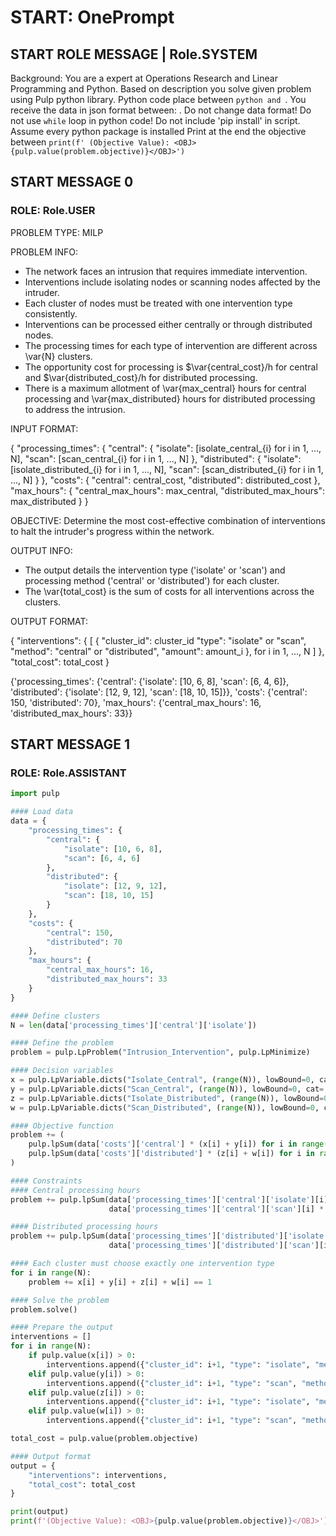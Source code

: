 # START: OnePrompt 
## START ROLE MESSAGE | Role.SYSTEM 
Background: You are a expert at Operations Research and Linear Programming and Python. Based on description you solve given problem using Pulp python library. Python code place between ```python and ```. You receive the data in json format between: <DATA></DATA>. Do not change data format! Do not use `while` loop in python code! Do not include 'pip install' in script. Assume every python package is installed Print at the end the objective between <OBJ></OBJ> `print(f' (Objective Value): <OBJ>{pulp.value(problem.objective)}</OBJ>')`  
## START MESSAGE 0 
### ROLE: Role.USER
<DESCRIPTION>
PROBLEM TYPE: MILP

PROBLEM INFO:

- The network faces an intrusion that requires immediate intervention.
- Interventions include isolating nodes or scanning nodes affected by the intruder.
- Each cluster of nodes must be treated with one intervention type consistently.
- Interventions can be processed either centrally or through distributed nodes.
- The processing times for each type of intervention are different across \var{N} clusters.
- The opportunity cost for processing is $\var{central_cost}/h for central and $\var{distributed_cost}/h for distributed processing.
- There is a maximum allotment of \var{max_central} hours for central processing and \var{max_distributed} hours for distributed processing to address the intrusion.

INPUT FORMAT: 

{
    "processing_times": {
        "central": {
            "isolate": [isolate_central_{i} for i in 1, ..., N],
            "scan": [scan_central_{i} for i in 1, ..., N]
        },
        "distributed": {
            "isolate": [isolate_distributed_{i} for i in 1, ..., N],
            "scan": [scan_distributed_{i} for i in 1, ..., N]
        }
    },
    "costs": {
        "central": central_cost,
        "distributed": distributed_cost
    },
    "max_hours": {
        "central_max_hours": max_central,
        "distributed_max_hours": max_distributed
    }
}

OBJECTIVE: Determine the most cost-effective combination of interventions to halt the intruder's progress within the network.

OUTPUT INFO:

- The output details the intervention type ('isolate' or 'scan') and processing method ('central' or 'distributed') for each cluster.
- The \var{total_cost} is the sum of costs for all interventions across the clusters.

OUTPUT FORMAT:

{
    "interventions": {
        [
            {
            "cluster_id": cluster_id
            "type": "isolate" or "scan",
            "method": "central" or "distributed",
            "amount": amount_i
            },
            for i in 1, ..., N
        ]
    },
    "total_cost": total_cost
}





</DESCRIPTION>
<DATA>
{'processing_times': {'central': {'isolate': [10, 6, 8], 'scan': [6, 4, 6]}, 'distributed': {'isolate': [12, 9, 12], 'scan': [18, 10, 15]}}, 'costs': {'central': 150, 'distributed': 70}, 'max_hours': {'central_max_hours': 16, 'distributed_max_hours': 33}}</DATA>


## START MESSAGE 1 
### ROLE: Role.ASSISTANT
```python
import pulp

#### Load data
data = {
    "processing_times": {
        "central": {
            "isolate": [10, 6, 8],
            "scan": [6, 4, 6]
        },
        "distributed": {
            "isolate": [12, 9, 12],
            "scan": [18, 10, 15]
        }
    },
    "costs": {
        "central": 150,
        "distributed": 70
    },
    "max_hours": {
        "central_max_hours": 16,
        "distributed_max_hours": 33
    }
}

#### Define clusters
N = len(data['processing_times']['central']['isolate'])

#### Define the problem
problem = pulp.LpProblem("Intrusion_Intervention", pulp.LpMinimize)

#### Decision variables
x = pulp.LpVariable.dicts("Isolate_Central", (range(N)), lowBound=0, cat='Continuous')
y = pulp.LpVariable.dicts("Scan_Central", (range(N)), lowBound=0, cat='Continuous')
z = pulp.LpVariable.dicts("Isolate_Distributed", (range(N)), lowBound=0, cat='Continuous')
w = pulp.LpVariable.dicts("Scan_Distributed", (range(N)), lowBound=0, cat='Continuous')

#### Objective function
problem += (
    pulp.lpSum(data['costs']['central'] * (x[i] + y[i]) for i in range(N)) +
    pulp.lpSum(data['costs']['distributed'] * (z[i] + w[i]) for i in range(N))
)

#### Constraints
#### Central processing hours
problem += pulp.lpSum(data['processing_times']['central']['isolate'][i] * x[i] + 
                      data['processing_times']['central']['scan'][i] * y[i] for i in range(N)) <= data['max_hours']['central_max_hours']

#### Distributed processing hours
problem += pulp.lpSum(data['processing_times']['distributed']['isolate'][i] * z[i] + 
                      data['processing_times']['distributed']['scan'][i] * w[i] for i in range(N)) <= data['max_hours']['distributed_max_hours']

#### Each cluster must choose exactly one intervention type
for i in range(N):
    problem += x[i] + y[i] + z[i] + w[i] == 1

#### Solve the problem
problem.solve()

#### Prepare the output
interventions = []
for i in range(N):
    if pulp.value(x[i]) > 0:
        interventions.append({"cluster_id": i+1, "type": "isolate", "method": "central", "amount": pulp.value(x[i])})
    elif pulp.value(y[i]) > 0:
        interventions.append({"cluster_id": i+1, "type": "scan", "method": "central", "amount": pulp.value(y[i])})
    elif pulp.value(z[i]) > 0:
        interventions.append({"cluster_id": i+1, "type": "isolate", "method": "distributed", "amount": pulp.value(z[i])})
    elif pulp.value(w[i]) > 0:
        interventions.append({"cluster_id": i+1, "type": "scan", "method": "distributed", "amount": pulp.value(w[i])})

total_cost = pulp.value(problem.objective)

#### Output format
output = {
    "interventions": interventions,
    "total_cost": total_cost
}

print(output)
print(f'(Objective Value): <OBJ>{pulp.value(problem.objective)}</OBJ>')
```

